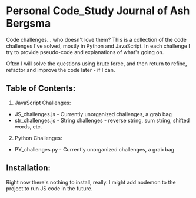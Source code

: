 # Personal Code_Study Journal of Ash Bergsma 

Code challenges... who doesn't love them? This is a collection of the code challenges I've solved, mostly in Python and JavaScript. In each challenge I try to provide pseudo-code and explanations of what's going on. 

Often I will solve the questions using brute force, and then return to refine, refactor and improve the code later - if I can. 

## Table of Contents: 

1. JavaScript Challenges: 

- JS_challenges.js - Currently unorganized challenges, a grab bag
- str_challenges.js - String challenges - reverse string, sum string, shifted words, etc. 


2. Python Challenges: 

- PY_challenges.py - Currently unorganized challenges, a grab bag

## Installation: 

Right now there's nothing to install, really. I might add nodemon to the project to run JS code in the future. 